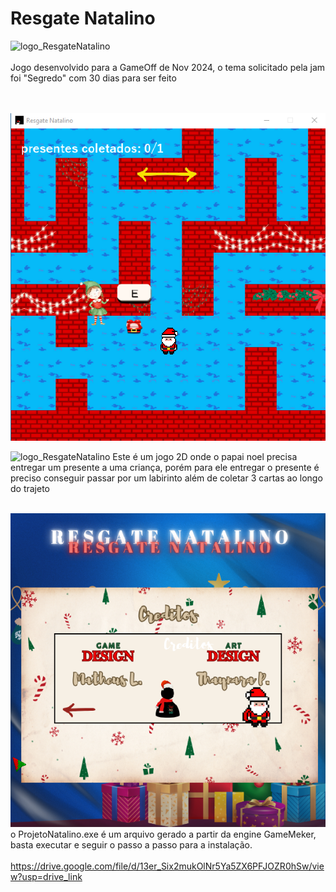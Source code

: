 # Resgate Natalino
![logo_ResgateNatalino](https://github.com/MatheusLastoria/ResgateNatalino/blob/main/ResgateNatalino_menu.png)
<br><br>
Jogo desenvolvido para a GameOff de Nov 2024, o tema solicitado pela jam foi "Segredo" com 30 dias para ser feito

<br><br>
![logo_ResgateNatalino](https://github.com/MatheusLastoria/ResgateNatalino/blob/main/ResgateNatalino_Jogar.png)

![logo_ResgateNatalino](https://github.com/MatheusLastoria/ResgateNatalino/blob/main/ResgateNatalino_Jogar2.png)
Este é um jogo 2D onde o papai noel precisa entregar um presente a uma criança, porém para ele entregar o presente 
é preciso conseguir passar por um labirinto além de coletar 3 cartas ao longo do trajeto
<br><br>


![logo_ResgateNatalino](https://github.com/MatheusLastoria/ResgateNatalino/blob/main/ResgateNatalino_Creditos.png)
o ProjetoNatalino.exe é um arquivo gerado a partir da engine GameMeker, basta executar e seguir o passo a passo para a instalação.
<br><br>
https://drive.google.com/file/d/13er_Six2mukOlNr5Ya5ZX6PFJOZR0hSw/view?usp=drive_link

